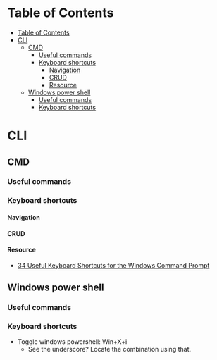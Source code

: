 # Table of Contents
- [Table of Contents](#table-of-contents)
- [CLI](#cli)
  - [CMD](#cmd)
    - [Useful commands](#useful-commands)
    - [Keyboard shortcuts](#keyboard-shortcuts)
      - [Navigation](#navigation)
      - [CRUD](#crud)
      - [Resource](#resource)
  - [Windows power shell](#windows-power-shell)
    - [Useful commands](#useful-commands-1)
    - [Keyboard shortcuts](#keyboard-shortcuts-1)

# CLI
## CMD
### Useful commands
### Keyboard shortcuts
#### Navigation
#### CRUD
#### Resource
- [34 Useful Keyboard Shortcuts for the Windows Command Prompt](https://www.howtogeek.com/254401/34-useful-keyboard-shortcuts-for-the-windows-command-prompt/#:~:text=Win%2BX%20and%20then%20press%20A%3A%20Run%20the%20Command%20Prompt,full%2Dscreen%20and%20windowed%20mode.)


## Windows power shell
### Useful commands
### Keyboard shortcuts
- Toggle windows powershell: Win+X+i
  - See the underscore? Locate the combination using that.
